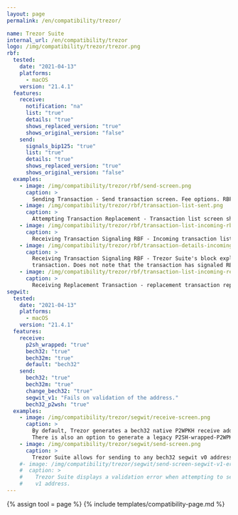 ```yaml
---
layout: page
permalink: /en/compatibility/trezor/

name: Trezor Suite
internal_url: /en/compatibility/trezor
logo: /img/compatibility/trezor/trezor.png
rbf:
  tested:
    date: "2021-04-13"
    platforms:
      - macOS
    version: "21.4.1"
  features:
    receive:
      notification: "na"
      list: "true"
      details: "true"
      shows_replaced_version: "true"
      shows_original_version: "false"
    send:
      signals_bip125: "true"
      list: "true"
      details: "true"
      shows_replaced_version: "true"
      shows_original_version: "false"
  examples:
    - image: /img/compatibility/trezor/rbf/send-screen.png
      caption: >
        Sending Transaction - Send transaction screen. Fee options. RBF options. By default, transaction sent as RBF.
    - image: /img/compatibility/trezor/rbf/transaction-list-sent.png
      caption: >
        Attempting Transaction Replacement - Transaction list screen showing sent transaction. No bumping options.
    - image: /img/compatibility/trezor/rbf/transaction-list-incoming-rbf.png
      caption: >
        Receiving Transaction Signaling RBF - Incoming transaction list. No RBF flag.
    - image: /img/compatibility/trezor/rbf/transaction-details-incoming-rbf.png
      caption: >
        Receiving Transaction Signaling RBF - Trezor Suite's block explorer for incoming RBF
        transaction. Does not note that the transaction has signaled RBF.
    - image: /img/compatibility/trezor/rbf/transaction-list-incoming-replacement.png
      caption: >
        Receiving Replacement Transaction - replacement transaction replaces original transaction. Block explorer no longer finds original transaction.
segwit:
  tested:
    date: "2021-04-13"
    platforms:
      - macOS
    version: "21.4.1"
  features:
    receive:
      p2sh_wrapped: "true"
      bech32: "true"
      bech32m: "true"
      default: "bech32"
    send:
      bech32: "true"
      bech32m: "true"
      change_bech32: "true"
      segwit_v1: "Fails on validation of the address."
      bech32_p2wsh: "true"
  examples:
    - image: /img/compatibility/trezor/segwit/receive-screen.png
      caption: >
        By default, Trezor generates a bech32 native P2WPKH receive addresses.
        There is also an option to generate a legacy P2SH-wrapped-P2WPKH and P2PKH addresses.
    - image: /img/compatibility/trezor/segwit/send-screen.png
      caption: >
        Trezor Suite allows for sending to any bech32 segwit v0 address.
    #- image: /img/compatibility/trezor/segwit/send-screen-segwit-v1-error.png
    #  caption: >
    #    Trezor Suite displays a validation error when attempting to send to a segwit
    #    v1 address.
---
```

<!-- Trezor -->

{% assign tool = page %}
{% include templates/compatibility-page.md %}
